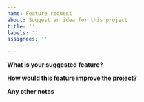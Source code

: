 ```yaml
---
name: Feature request
about: Suggest an idea for this project
title: ''
labels: ''
assignees: ''

---
```


**What is your suggested feature?**


**How would this feature improve the project?**


**Any other notes**
